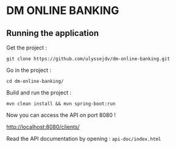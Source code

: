 # DM ONLINE BANKING

## Running the application

Get the project :

`git clone https://github.com/ulyssejdv/dm-online-banking.git`

Go in the project :

`cd dm-online-banking/`

Build and run the project :

`mvn clean install && mvn spring-boot:run`


Now you can access the API on port 8080 !

[http://localhost:8080/clients/](http://localhost:8080/clients/)


Read the API documentation by opening : `api-doc/index.html`